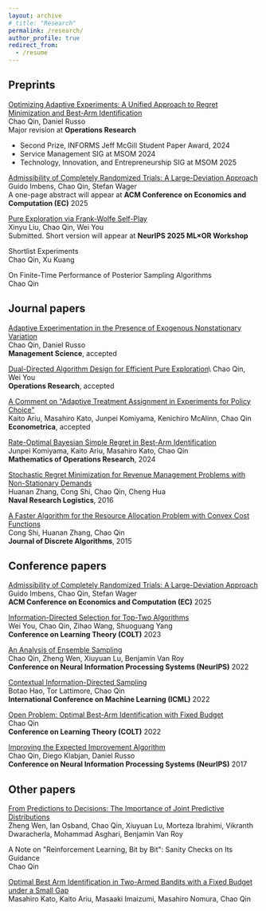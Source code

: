 ```yaml
---
layout: archive
# title: "Research"
permalink: /research/
author_profile: true
redirect_from:
  - /resume
---
```


<!-- {% if site.author.googlescholar %}
  <div class="wordwrap">You can also find my articles on <a href="{{site.author.googlescholar}}">my Google Scholar profile</a>.</div>
{% endif %}

{% include base_path %} -->



Preprints
-----
[Optimizing Adaptive Experiments: A Unified Approach to Regret Minimization and Best-Arm Identification](https://arxiv.org/abs/2402.10592)\
Chao Qin, Daniel Russo\
Major revision at **Operations Research**
- Second Prize, INFORMS Jeff McGill Student Paper Award, 2024
- Service Management SIG at MSOM 2024
- Technology, Innovation, and Entrepreneurship SIG at MSOM 2025


[Admissibility of Completely Randomized Trials: A Large-Deviation Approach](https://arxiv.org/abs/2506.05329)\
Guido Imbens, Chao Qin, Stefan Wager\
A one-page abstract will appear at **ACM Conference on Economics and Computation (EC)** 2025


[Pure Exploration via Frank-Wolfe Self-Play](https://arxiv.org/pdf/2509.19901)\
Xinyu Liu, Chao Qin, Wei You\
Submitted. Short version will appear at **NeurIPS 2025 ML×OR Workshop**

Shortlist Experiments\
Chao Qin, Xu Kuang


On Finite-Time Performance of Posterior Sampling Algorithms\
Chao Qin


Journal papers
-----
[Adaptive Experimentation in the Presence of Exogenous Nonstationary Variation](https://arxiv.org/abs/2202.09036)  
Chao Qin, Daniel Russo\
**Management Science**, accepted

[Dual-Directed Algorithm Design for Efficient Pure Exploration](https://pubsonline.informs.org/doi/full/10.1287/opre.2023.0590)\\
Chao Qin, Wei You\
**Operations Research**, accepted

[A Comment on "Adaptive Treatment Assignment in Experiments for Policy Choice"](https://www.econometricsociety.org/publications/econometrica/forthcoming-papers/0000/00/00/A-Comment-on-Adaptive-Treatment-Assignment-in-Experiments-for-Policy-Choice/file/20334-3.pdf)\
Kaito Ariu, Masahiro Kato, Junpei Komiyama, Kenichiro McAlinn, Chao Qin\
**Econometrica**, accepted

[Rate-Optimal Bayesian Simple Regret in Best-Arm Identification](https://pubsonline.informs.org/doi/10.1287/moor.2022.0011)\
Junpei Komiyama, Kaito Ariu, Masahiro Kato, Chao Qin\
**Mathematics of Operations Research**, 2024

[Stochastic Regret Minimization for Revenue Management Problems with Non-Stationary Demands](https://onlinelibrary.wiley.com/doi/10.1002/nav.21704)\
Huanan Zhang, Cong Shi, Chao Qin, Cheng Hua\
**Naval Research Logistics**, 2016

[A Faster Algorithm for the Resource Allocation Problem with Convex Cost Functions](https://www.sciencedirect.com/science/article/pii/S1570866715000830)\
Cong Shi, Huanan Zhang, Chao Qin\
**Journal of Discrete Algorithms**, 2015


Conference papers
-----
[Admissibility of Completely Randomized Trials: A Large-Deviation Approach](https://arxiv.org/abs/2506.05329)\
Guido Imbens, Chao Qin, Stefan Wager\
**ACM Conference on Economics and Computation (EC)** 2025

[Information-Directed Selection for Top-Two Algorithms](https://proceedings.mlr.press/v195/you23a.html)\
Wei You, Chao Qin, Zihao Wang, Shuoguang Yang\
**Conference on Learning Theory (COLT)** 2023

[An Analysis of Ensemble Sampling](https://proceedings.neurips.cc/paper_files/paper/2022/hash/874f5e53d7ce44f65fbf27a7b9406983-Abstract-Conference.html)\
Chao Qin, Zheng Wen, Xiuyuan Lu, Benjamin Van Roy\
**Conference on Neural Information Processing Systems (NeurIPS)** 2022

[Contextual Information-Directed Sampling](https://proceedings.mlr.press/v162/hao22b.html)\
Botao Hao, Tor Lattimore, Chao Qin\
**International Conference on Machine Learning (ICML)** 2022

[Open Problem: Optimal Best-Arm Identification with Fixed Budget](https://proceedings.mlr.press/v178/open-problem-qin22a.html)\
Chao Qin\
**Conference on Learning Theory (COLT)** 2022

[Improving the Expected Improvement Algorithm](https://papers.nips.cc/paper_files/paper/2017/hash/b19aa25ff58940d974234b48391b9549-Abstract.html)\
Chao Qin, Diego Klabjan, Daniel Russo\
**Conference on Neural Information Processing Systems (NeurIPS)** 2017


Other papers
-----
[From Predictions to Decisions: The Importance of Joint Predictive Distributions](https://arxiv.org/abs/2107.09224)\
Zheng Wen, Ian Osband, Chao Qin, Xiuyuan Lu, Morteza Ibrahimi, Vikranth Dwaracherla, Mohammad Asghari, Benjamin Van Roy

A Note on "Reinforcement Learning, Bit by Bit": Sanity Checks on Its Guidance\
Chao Qin

[Optimal Best Arm Identification in Two-Armed Bandits with a Fixed Budget under a Small Gap](https://arxiv.org/abs/2201.04469)\
Masahiro Kato, Kaito Ariu, Masaaki Imaizumi, Masahiro Nomura, Chao Qin

